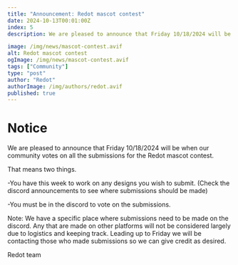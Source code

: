 ```yaml
---
title: "Announcement: Redot mascot contest"
date: 2024-10-13T00:01:00Z
index: 5
description: We are pleased to announce that Friday 10/18/2024 will be when our community votes on all the submissions for the Redot mascot contest.

image: /img/news/mascot-contest.avif
alt: Redot mascot contest
ogImage: /img/news/mascot-contest.avif
tags: ["Community"]
type: "post"
author: "Redot"
authorImage: /img/authors/redot.avif
published: true
---
```


# Notice

We are pleased to announce that Friday 10/18/2024 will be when our community votes on all the submissions for the Redot mascot contest.

That means two things.

-You have this week to work on any designs you wish to submit. (Check the discord announcements to see where submissions should be made)

-You must be in the discord to vote on the submissions.

Note: We have a specific place where submissions need to be made on the discord. Any that are made on other platforms will not be considered largely due to logistics and keeping track. Leading up to Friday we will be contacting those who made submissions so we can give credit as desired.

Redot team
